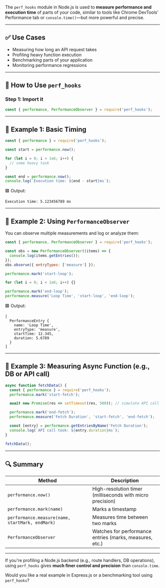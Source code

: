 The `perf_hooks` module in Node.js is used to **measure performance and execution time** of parts of your code, similar to tools like Chrome DevTools’ Performance tab or `console.time()`—but more powerful and precise.

---

## ✅ Use Cases

* Measuring how long an API request takes
* Profiling heavy function execution
* Benchmarking parts of your application
* Monitoring performance regressions

---

## 🔧 How to Use `perf_hooks`

### Step 1: Import it

```js
const { performance, PerformanceObserver } = require('perf_hooks');
```

---

## 🔹 Example 1: Basic Timing

```js
const { performance } = require('perf_hooks');

const start = performance.now();

for (let i = 0; i < 1e6; i++) {
  // some heavy task
}

const end = performance.now();
console.log(`Execution time: ${end - start}ms`);
```

🟩 Output:

```
Execution time: 5.123456789 ms
```

---

## 🔹 Example 2: Using `PerformanceObserver`

You can observe multiple measurements and log or analyze them:

```js
const { performance, PerformanceObserver } = require('perf_hooks');

const obs = new PerformanceObserver((items) => {
  console.log(items.getEntries());
});
obs.observe({ entryTypes: ['measure'] });

performance.mark('start-loop');

for (let i = 0; i < 1e6; i++) {}

performance.mark('end-loop');
performance.measure('Loop Time', 'start-loop', 'end-loop');
```

🟩 Output:

```
[
  PerformanceEntry {
    name: 'Loop Time',
    entryType: 'measure',
    startTime: 12.345,
    duration: 5.6789
  }
]
```

---

## 🔹 Example 3: Measuring Async Function (e.g., DB or API call)

```js
async function fetchData() {
  const { performance } = require('perf_hooks');
  performance.mark('start-fetch');

  await new Promise(res => setTimeout(res, 500)); // simulate API call

  performance.mark('end-fetch');
  performance.measure('Fetch Duration', 'start-fetch', 'end-fetch');

  const [entry] = performance.getEntriesByName('Fetch Duration');
  console.log(`API call took: ${entry.duration}ms`);
}

fetchData();
```

---

## 🔍 Summary

| Method                                          | Description                                               |
| ----------------------------------------------- | --------------------------------------------------------- |
| `performance.now()`                             | High-resolution timer (milliseconds with micro precision) |
| `performance.mark(name)`                        | Marks a timestamp                                         |
| `performance.measure(name, startMark, endMark)` | Measures time between two marks                           |
| `PerformanceObserver`                           | Watches for performance entries (marks, measures, etc.)   |

---

If you're profiling a Node.js backend (e.g., route handlers, DB operations), using `perf_hooks` gives **much finer control and precision** than `console.time`.

Would you like a real example in Express.js or a benchmarking tool using `perf_hooks`?
